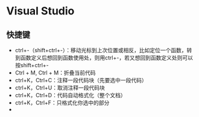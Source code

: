 # Visual Studio

## 快捷键

- ctrl+-（shift+ctrl+-）：移动光标到上次位置或相反，比如定位一个函数，转到函数定义后想回到函数使用处，则用ctrl+-，若又想回到函数定义处则可以按shift+ctrl+-
- Ctrl + M, Ctrl + M：折叠当前代码
- ctrl+K，Ctrl+C：注释一段代码块（先要选中一段代码）
- ctrl+K，Ctrl+U：取消注释一段代码块
- ctrl+K，Ctrl+D：代码自动格式化（整个文档）
- ctrl+K，Ctrl+F：只格式化你选中的部分
- 